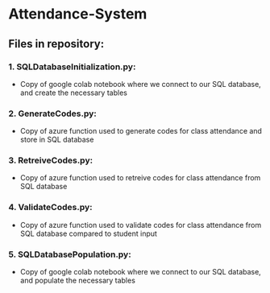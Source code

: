 # Attendance-System

## Files in repository:

### 1. **SQLDatabaseInitialization.py**: 
 - Copy of google colab notebook where we connect to our SQL database, and create the necessary tables

### 2. **GenerateCodes.py**: 
 - Copy of azure function used to generate codes for class attendance and store in SQL database

### 3. **RetreiveCodes.py**: 
 - Copy of azure function used to retreive codes for class attendance from SQL database

### 4. **ValidateCodes.py**: 
 - Copy of azure function used to validate codes for class attendance from SQL database compared to student input

### 5. **SQLDatabasePopulation.py**: 
 - Copy of google colab notebook where we connect to our SQL database, and populate the necessary tables
